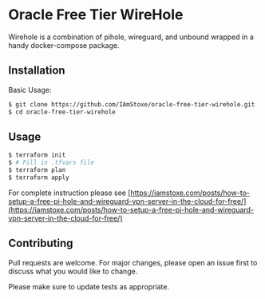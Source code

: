 # Oracle Free Tier WireHole
Wirehole is a combination of pihole, wireguard, and unbound wrapped in a handy docker-compose package.

## Installation

Basic Usage:

```bash
$ git clone https://github.com/IAmStoxe/oracle-free-tier-wirehole.git
$ cd oracle-free-tier-wirehole

```

## Usage

```bash
$ terraform init
$ # Fill in .tfvars file
$ terraform plan
$ terraform apply
```
For complete instruction please see [https://iamstoxe.com/posts/how-to-setup-a-free-pi-hole-and-wireguard-vpn-server-in-the-cloud-for-free/](https://iamstoxe.com/posts/how-to-setup-a-free-pi-hole-and-wireguard-vpn-server-in-the-cloud-for-free/)

## Contributing
Pull requests are welcome. For major changes, please open an issue first to discuss what you would like to change.

Please make sure to update tests as appropriate.
